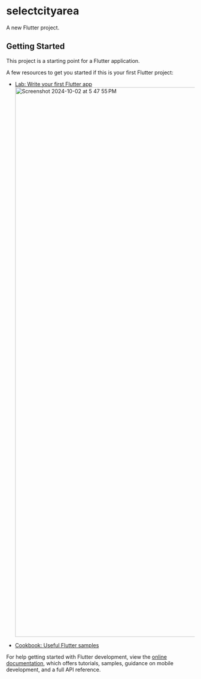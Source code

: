 # selectcityarea

A new Flutter project.

## Getting Started

This project is a starting point for a Flutter application.

A few resources to get you started if this is your first Flutter project:

- [Lab: Write your first Flutter app](https://docs.flutter.dev/get-started/codelab)<img width="1470" alt="Screenshot 2024-10-02 at 5 47 55 PM" src="https://github.com/user-attachments/assets/0eadab7d-f6de-413b-97a9-50f675abd8a3">

- [Cookbook: Useful Flutter samples](https://docs.flutter.dev/cookbook)

For help getting started with Flutter development, view the
[online documentation](https://docs.flutter.dev/), which offers tutorials,
samples, guidance on mobile development, and a full API reference.
